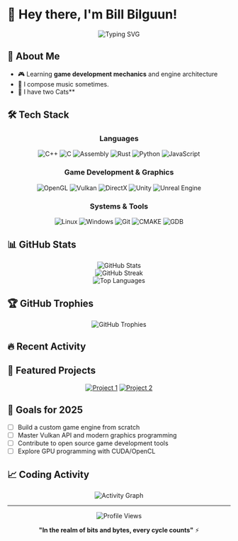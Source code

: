 # 👋 Hey there, I'm Bill Bilguun!

<div align="center">
  <img src="https://readme-typing-svg.herokuapp.com?font=Fira+Code&size=22&duration=3000&pause=1000&color=00D4FF&center=true&vCenter=true&width=440&lines=Welcome+to+my+digital+playground!;Systems+%26+Game+Developer;Diving+deep+into+low-level+magic;Assembly+%E2%86%92+C%2B%2B+%E2%86%92+Coffee+%E2%86%92+Repeat" alt="Typing SVG" />
</div>

## 🚀 About Me

- 🎮 Learning **game development mechanics** and engine architecture
- 🎼 I compose music sometimes.
- 🔧 I have two Cats**


## 🛠️ Tech Stack

<div align="center">

### Languages
![C++](https://img.shields.io/badge/-C++-00599C?style=for-the-badge&logo=c%2B%2B&logoColor=white)
![C](https://img.shields.io/badge/-C-A8B9CC?style=for-the-badge&logo=c&logoColor=black)
![Assembly](https://img.shields.io/badge/-Assembly-654FF0?style=for-the-badge&logo=assemblyscript&logoColor=white)
![Rust](https://img.shields.io/badge/-Rust-000000?style=for-the-badge&logo=rust&logoColor=white)
![Python](https://img.shields.io/badge/-Python-3776AB?style=for-the-badge&logo=python&logoColor=white)
![JavaScript](https://img.shields.io/badge/-JavaScript-F7DF1E?style=for-the-badge&logo=javascript&logoColor=black)

### Game Development & Graphics
![OpenGL](https://img.shields.io/badge/-OpenGL-5586A4?style=for-the-badge&logo=opengl&logoColor=white)
![Vulkan](https://img.shields.io/badge/-Vulkan-AC162C?style=for-the-badge&logo=vulkan&logoColor=white)
![DirectX](https://img.shields.io/badge/-DirectX-006400?style=for-the-badge&logo=microsoft&logoColor=white)
![Unity](https://img.shields.io/badge/-Unity-000000?style=for-the-badge&logo=unity&logoColor=white)
![Unreal Engine](https://img.shields.io/badge/-Unreal%20Engine-313131?style=for-the-badge&logo=unreal-engine&logoColor=white)

### Systems & Tools
![Linux](https://img.shields.io/badge/-Linux-FCC624?style=for-the-badge&logo=linux&logoColor=black)
![Windows](https://img.shields.io/badge/-Windows-0078D6?style=for-the-badge&logo=windows&logoColor=white)
![Git](https://img.shields.io/badge/-Git-F05032?style=for-the-badge&logo=git&logoColor=white)
![CMAKE](https://img.shields.io/badge/-CMake-064F8C?style=for-the-badge&logo=cmake&logoColor=white)
![GDB](https://img.shields.io/badge/-GDB-FF6600?style=for-the-badge&logo=gnu&logoColor=white)

</div>

## 📊 GitHub Stats

<div align="center">
  <img src="https://github-readme-stats.vercel.app/api?username=BilguunTs&show_icons=true&theme=tokyonight&hide_border=true&count_private=true" alt="GitHub Stats" />
</div>

<div align="center">
  <img src="https://github-readme-streak-stats.herokuapp.com/?user=BilguunTs&theme=tokyonight&hide_border=true" alt="GitHub Streak" />
</div>

<div align="center">
  <img src="https://github-readme-stats.vercel.app/api/top-langs/?username=BilguunTs&layout=compact&theme=tokyonight&hide_border=true" alt="Top Languages" />
</div>

## 🏆 GitHub Trophies

<div align="center">
  <img src="https://github-profile-trophy.vercel.app/?username=BilguunTs&theme=tokyonight&no-frame=true&column=7" alt="GitHub Trophies" />
</div>

## 🔥 Recent Activity

<!--START_SECTION:activity-->
<!--END_SECTION:activity-->

## 🌟 Featured Projects

<div align="center">

[![Project 1](https://github-readme-stats.vercel.app/api/pin/?username=BilguunTs&repo=project1&theme=tokyonight&hide_border=true)](https://github.com/BilguunTs/project1)
[![Project 2](https://github-readme-stats.vercel.app/api/pin/?username=BilguunTs&repo=project2&theme=tokyonight&hide_border=true)](https://github.com/BilguunTs/project2)

</div>

## 🎯 Goals for 2025

- [ ] Build a custom game engine from scratch
- [ ] Master Vulkan API and modern graphics programming
- [ ] Contribute to open source game development tools
- [ ] Explore GPU programming with CUDA/OpenCL

## 📈 Coding Activity

<div align="center">
  <img src="https://github-readme-activity-graph.vercel.app/graph?username=BilguunTs&theme=tokyo-night&hide_border=true&custom_title=Contribution%20Graph" alt="Activity Graph" />
</div>


</div>

---

<div align="center">
  <img src="https://komarev.com/ghpvc/?username=BilguunTs&color=blueviolet&style=for-the-badge" alt="Profile Views" />
</div>

<div align="center">
  
**"In the realm of bits and bytes, every cycle counts"** ⚡

</div>
